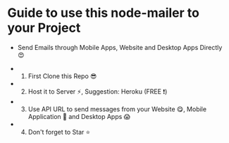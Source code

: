 # Guide to use this node-mailer to your Project

- Send Emails through Mobile Apps, Website and Desktop Apps Directly :heart_eyes:

- 1) First Clone this Repo :sunglasses:
- 2) Host it to Server :zap:, Suggestion: Heroku (FREE :exclamation:)
- 3) Use API URL to send messages from your Website :yum:, Mobile Application :sparkling_heart: and Desktop Apps :scream:
- 4) Don't forget to Star :star:
